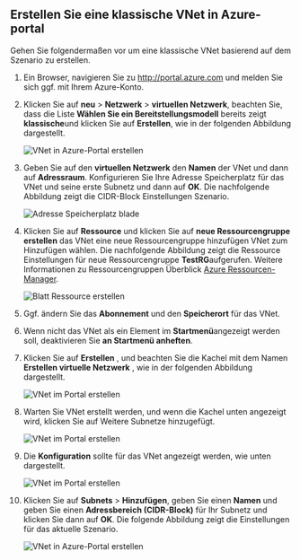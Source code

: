 ## <a name="how-to-create-a-classic-vnet-in-the-azure-portal"></a>Erstellen Sie eine klassische VNet in Azure-portal

Gehen Sie folgendermaßen vor um eine klassische VNet basierend auf dem Szenario zu erstellen.

1. Ein Browser, navigieren Sie zu http://portal.azure.com und melden Sie sich ggf. mit Ihrem Azure-Konto.
2. Klicken Sie auf **neu** > **Netzwerk** > **virtuellen Netzwerk**, beachten Sie, dass die Liste **Wählen Sie ein Bereitstellungsmodell** bereits zeigt **klassische**und klicken Sie auf **Erstellen**, wie in der folgenden Abbildung dargestellt.

    ![VNet in Azure-Portal erstellen](./media/virtual-networks-create-vnet-classic-pportal-include/vnet-create-pportal-figure1.gif)

3. Geben Sie auf den **virtuellen Netzwerk** den **Namen** der VNet und dann auf **Adressraum**. Konfigurieren Sie Ihre Adresse Speicherplatz für das VNet und seine erste Subnetz und dann auf **OK**. Die nachfolgende Abbildung zeigt die CIDR-Block Einstellungen Szenario.

    ![Adresse Speicherplatz blade](./media/virtual-networks-create-vnet-classic-pportal-include/vnet-create-pportal-figure2.png)

4. Klicken Sie auf **Ressource** und klicken Sie auf **neue Ressourcengruppe erstellen** das VNet eine neue Ressourcengruppe hinzufügen VNet zum Hinzufügen wählen. Die nachfolgende Abbildung zeigt die Ressource Einstellungen für neue Ressourcengruppe **TestRG**aufgerufen. Weitere Informationen zu Ressourcengruppen Überblick [Azure Ressourcen-Manager](../articles/virtual-network/resource-group-overview.md#resource-groups).

    ![Blatt Ressource erstellen](./media/virtual-networks-create-vnet-classic-pportal-include/vnet-create-pportal-figure3.png)

5. Ggf. ändern Sie das **Abonnement** und den **Speicherort** für das VNet. 

6. Wenn nicht das VNet als ein Element im **Startmenü**angezeigt werden soll, deaktivieren Sie **an Startmenü anheften**. 

7. Klicken Sie auf **Erstellen** , und beachten Sie die Kachel mit dem Namen **Erstellen virtuelle Netzwerk** , wie in der folgenden Abbildung dargestellt.

    ![VNet im Portal erstellen](./media/virtual-networks-create-vnet-classic-pportal-include/vnet-create-pportal-figure4.png)

8. Warten Sie VNet erstellt werden, und wenn die Kachel unten angezeigt wird, klicken Sie auf Weitere Subnetze hinzugefügt.

    ![VNet im Portal erstellen](./media/virtual-networks-create-vnet-classic-pportal-include/vnet-create-pportal-figure5.png)

9. Die **Konfiguration** sollte für das VNet angezeigt werden, wie unten dargestellt. 

    ![VNet im Portal erstellen](./media/virtual-networks-create-vnet-classic-pportal-include/vnet-create-pportal-figure6.png)

10. Klicken Sie auf **Subnets** > **Hinzufügen**, geben Sie einen **Namen** und geben Sie einen **Adressbereich (CIDR-Block)** für Ihr Subnetz und klicken Sie dann auf **OK**. Die folgende Abbildung zeigt die Einstellungen für das aktuelle Szenario.

    ![VNet in Azure-Portal erstellen](./media/virtual-networks-create-vnet-classic-pportal-include/vnet-create-pportal-figure7.gif)